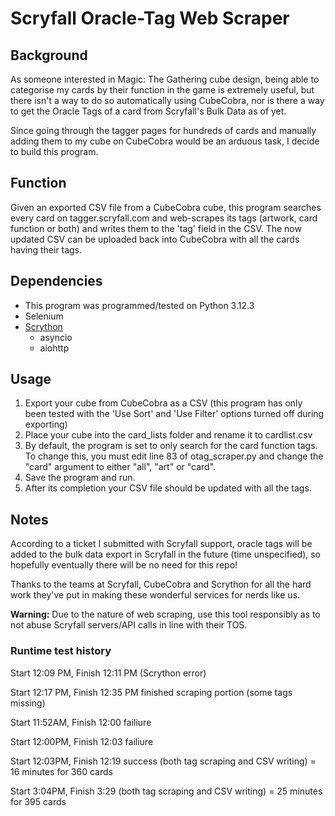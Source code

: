 # Scryfall Oracle-Tag Web Scraper
## Background
As someone interested in Magic: The Gathering cube design, being able to categorise my cards by their function in the game is extremely useful, but there isn't a way to do so automatically using CubeCobra, nor is there a way to get the Oracle Tags of a card from Scryfall's Bulk Data as of yet. 

Since going through the tagger pages for hundreds of cards and manually adding them to my cube on CubeCobra would be an arduous task, I decide to build this program.

## Function
Given an exported CSV file from a CubeCobra cube, this program searches every card on tagger.scryfall.com and web-scrapes its tags (artwork, card function or both) and writes them to the 'tag' field in the CSV. The now updated CSV can be uploaded back into CubeCobra with all the cards having their tags.

## Dependencies
- This program was programmed/tested on Python 3.12.3
- Selenium
- [Scrython](https://github.com/NandaScott/Scrython/tree/main)
    - asyncio
    - aiohttp

## Usage
1. Export your cube from CubeCobra as a CSV (this program has only been tested with the 'Use Sort' and 'Use Filter' options turned off during exporting)
2. Place your cube into the card_lists folder and rename it to cardlist.csv
3. By default, the program is set to only search for the card function tags. To change this, you must edit line 83 of otag_scraper.py and change the "card" argument to either "all", "art" or "card".
4. Save the program and run.
5. After its completion your CSV file should be updated with all the tags.

## Notes
According to a ticket I submitted with Scryfall support, oracle tags will be added to the bulk data export in Scryfall in the future (time unspecified), so hopefully eventually there will be no need for this repo!

Thanks to the teams at Scryfall, CubeCobra and Scrython for all the hard work they've put in making these wonderful services for nerds like us.

**Warning:** Due to the nature of web scraping, use this tool responsibly as to not abuse Scryfall servers/API calls in line with their TOS.

### Runtime test history
Start 12:09 PM, Finish 12:11 PM (Scrython error)

Start 12:17 PM, Finish 12:35 PM finished scraping portion (some tags missing)

Start 11:52AM, Finish 12:00 failiure

Start 12:00PM, Finish 12:03 failiure

Start 12:03PM, Finish 12:19 success (both tag scraping and CSV writing) = 16 minutes for 360 cards

Start 3:04PM, Finish 3:29 (both tag scraping and CSV writing) = 25 minutes for 395 cards